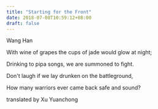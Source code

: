 ```yaml
---
title: "Starting for the Front"
date: 2018-07-08T10:59:12+08:00
draft: false
---
```

Wang Han 

With wine of grapes the cups of jade would glow at night;

Drinking to pipa songs, we are summoned to fight.

Don't laugh if we lay drunken on the battleground,

How many warriors ever came back safe and sound?

translated by Xu Yuanchong
